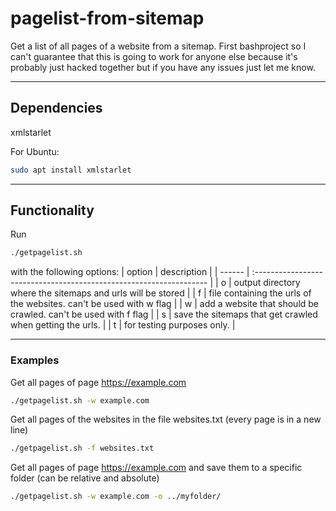 # pagelist-from-sitemap
Get a list of all pages of a website from a sitemap. First bashproject so I can't guarantee that this is going to work for anyone else because it's probably just hacked together but if you have any issues just let me know.

---
## Dependencies
xmlstarlet

For Ubuntu:
```bash
sudo apt install xmlstarlet
```

---
## Functionality

Run
```bash
./getpagelist.sh
```
with the following options:
| option | description                                                         |
| ------ | :------------------------------------------------------------------ |
| o      | output directory where the sitemaps and urls will be stored         |
| f      | file containing the urls of the websites. can't be used with w flag |
| w      | add a website that should be crawled. can't be used with f flag     |
| s      | save the sitemaps that get crawled when getting the urls.           |
| t      | for testing purposes only.                                          |

---
### Examples

Get all pages of page https://example.com
```bash
./getpagelist.sh -w example.com
```
Get all pages of the websites in the file websites.txt (every page is in a new line)
```bash
./getpagelist.sh -f websites.txt
```
Get all pages of page https://example.com and save them to a specific folder (can be relative and absolute)
```bash
./getpagelist.sh -w example.com -o ../myfolder/
```
